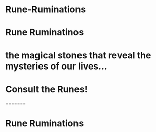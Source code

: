 # Rune-Ruminations
# Rune Ruminatinos
# the magical stones that reveal the mysteries of our lives...
# Consult the Runes!
=======

# Rune Ruminations